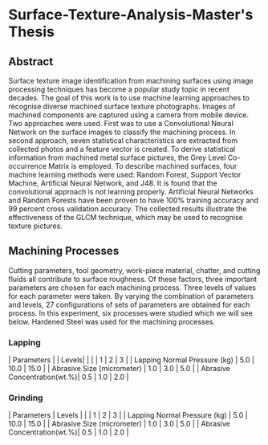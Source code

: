 # Surface-Texture-Analysis-Master's Thesis   
## Abstract   
Surface texture image identification from machining surfaces using image processing techniques has become a popular study topic in recent decades. The goal of this work is to use machine learning approaches to recognise diverse machined surface texture photographs. Images of machined components are captured using a camera from mobile device. Two approaches were used. First was to use a Convolutional Neural Network on the surface images to classify the machining process. In second approach, seven statistical characteristics are extracted from collected photos and a feature vector is created. To derive statistical information from machined metal surface pictures, the Grey Level Co-occurrence Matrix is employed. To describe machined surfaces, four machine learning methods were used: Random Forest, Support Vector Machine, Artificial Neural Network, and J48. It is found that the convolutional approach is not learning properly. Artificial Neural Networks and Random Forests have been proven to have 100\% training accuracy and 99 percent cross validation accuracy. The collected results illustrate the effectiveness of the GLCM technique, which may be used to recognise texture pictures.

## Machining Processes
Cutting parameters, tool geometry, work-piece material, chatter, and cutting fluids all contribute to surface roughness. Of these factors, three important parameters are chosen for each machining process. Three levels of values for each parameter were taken. By varying the combination of parameters and levels, 27 configurations of sets of parameters are obtained for each process. In this experiment, six processes were studied which we will see below. Hardened Steel was used for the machining processes.

### Lapping
| Parameters                   |       | Levels|       |
|                              |   1   |   2   |   3   |
| Lapping Normal Pressure (kg) |  5.0  |  10.0 |  15.0 |
| Abrasive Size (micrometer)   |  1.0  |  3.0  |  5.0  |
| Abrasive Concentration(wt.\%)|  0.5  |  1.0  |  2.0  |


### Grinding
| Parameters                   |         Levels        |
|                              |   1   |   2   |   3   |
| Lapping Normal Pressure (kg) |  5.0  |  10.0 |  15.0 |
| Abrasive Size (micrometer)   |  1.0  |  3.0  |  5.0  |
| Abrasive Concentration(wt.\%)|  0.5  |  1.0  |  2.0  |
